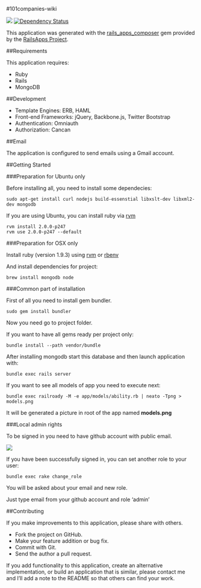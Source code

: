 #101companies-wiki

[![](https://codeclimate.com/github/101companies/101rails.png)](https://codeclimate.com/github/101companies/101rails) [![Dependency Status](http://www.versioneye.com/user/projects/51b5a94f83548c000200dda1/badge.png)](http://www.versioneye.com/user/projects/51b5a94f83548c000200dda1)

This application was generated with the [rails_apps_composer](https://github.com/RailsApps/rails_apps_composer) gem provided by the [RailsApps Project](http://railsapps.github.com/).

##Requirements

This application requires:

*   Ruby
*   Rails
*   MongoDB

##Development

*   Template Engines: ERB, HAML
*   Front-end Frameworks: jQuery, Backbone.js, Twitter Bootstrap
*   Authentication: Omniauth
*   Authorization: Cancan

##Email

The application is configured to send emails using a Gmail account.

##Getting Started

###Preparation for Ubuntu only

Before installing all, you need to install some dependecies:

    sudo apt-get install curl nodejs build-essenstial libxslt-dev libxml2-dev mongodb

If you are using Ubuntu, you can install ruby via [rvm](http://rvm.io)

    rvm install 2.0.0-p247
    rvm use 2.0.0-p247 --default

###Preparation for OSX only

Install ruby (version 1.9.3) using [rvm](http://rvm.io) or [rbenv](https://github.com/sstephenson/rbenv/)

And install dependencies for project:

    brew install mongodb node

###Common part of installation

First of all you need to install gem bundler.

    sudo gem install bundler

Now you need go to project folder.

If you want to have all gems ready per project only:

    bundle install --path vendor/bundle

After installing mongodb start this database and then launch application with:

    bundle exec rails server

If you want to see all models of app you need to execute next:

    bundle exec railroady -M -e app/models/ability.rb | neato -Tpng > models.png

It will be generated a picture in root of the app named **models.png**

###Local admin rights

To be signed in you need to have github account with public email.

![](http://101companies.org/assets/github-public-email-3ed71b5549eed5cd7235804f3e0054f9.png)

If you have been successfully signed in, you can set another role to your user:

    bundle exec rake change_role

You will be asked about your email and new role.

Just type email from your github account and role ‘admin’

##Contributing

If you make improvements to this application, please share with others.

*   Fork the project on GitHub.
*   Make your feature addition or bug fix.
*   Commit with Git.
*   Send the author a pull request.

If you add functionality to this application, create an alternative implementation, or build an application that is similar, please contact me and I’ll add a note to the README so that others can find your work.
